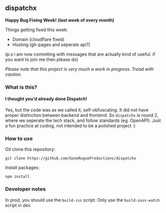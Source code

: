 ## dispatchx

**Happy Bug Fixing Week! (last week of every month)**

Things getting fixed this week:

* Domain (cloudflare fixed)
* Hosting (gh-pages and seperate api?)

(p.s i am now commiting with messages that are actually kind of useful. if you want to join me then please do)

*Please note that this project is very much a work in progress. Tread with caution.*

### What is this?
#### I thought you'd already done Dispatch!
Yes, but the code was as we called it, self-obfuscating. It did not have proper distinction between backend and frontend. So `dispatchx` is round 2, where we seperate the tech stack, and follow standards (eg. OpenAPI). Just a fun practice at coding, not intended to be a polished project :)

### How to use

Git clone this repository:

```shell
git clone https://github.com/GoneRogueProductions/dispatchx
```

Install packages:

```shell
npm install
```

### Developer notes

In prod, you should use the `build-css` script. Only use the `build-sass-watch` script in dev.
